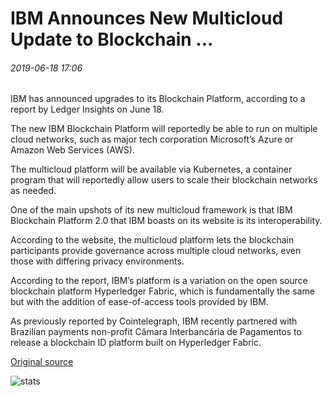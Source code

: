 # IBM Announces New Multicloud Update to Blockchain ...

###### 2019-06-18 17:06

IBM has announced upgrades to its Blockchain Platform, according to a report by Ledger Insights on June 18.

The new IBM Blockchain Platform will reportedly be able to run on multiple cloud networks, such as major tech corporation Microsoft’s Azure or Amazon Web Services (AWS).

The multicloud platform will be available via Kubernetes, a container program that will reportedly allow users to scale their blockchain networks as needed.

One of the main upshots of its new multicloud framework is that IBM Blockchain Platform 2.0 that IBM boasts on its website is its interoperability.

According to the website, the multicloud platform lets the blockchain participants provide governance across multiple cloud networks, even those with differing privacy environments.

According to the report, IBM’s platform is a variation on the open source blockchain platform Hyperledger Fabric, which is fundamentally the same but with the addition of ease-of-access tools provided by IBM.

As previously reported by Cointelegraph, IBM recently partnered with Brazilian payments non-profit Câmara Interbancária de Pagamentos to release a blockchain ID platform built on Hyperledger Fabric.

[Original source](https://cointelegraph.com/news/ibm-announces-new-multicloud-update-to-blockchain)

![stats](https://c.statcounter.com/11760860/0/a89fa40b/1/ "stats")